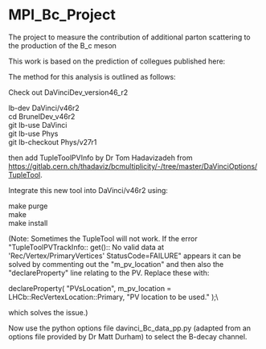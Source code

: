 # MPI_Bc_Project

The project to measure the contribution of additional parton scattering to the production of the B_c meson

This work is based on the prediction of collegues published here:

The method for this analysis is outlined as follows:

Check out DaVinciDev_version46_r2

lb-dev DaVinci/v46r2 \
cd BrunelDev_v46r2 \
git lb-use DaVinci \
git lb-use Phys \
git lb-checkout Phys/v27r1

then add TupleToolPVInfo by Dr Tom Hadavizadeh from https://gitlab.cern.ch/thadaviz/bcmultiplicity/-/tree/master/DaVinciOptions/TupleTool. 

Integrate this new tool into DaVinci/v46r2 using:

make purge \
make \
make install 

(Note: Sometimes the TupleTool will not work. If the error "TupleToolPVTrackInfo:: get():: No valid data at 'Rec/Vertex/PrimaryVertices'   StatusCode=FAILURE" appears it can be solved by commenting out the "m_pv_location" and then also the "declareProperty" line relating to the PV. Replace these with:

declareProperty( "PVsLocation", m_pv_location = LHCb::RecVertexLocation::Primary, "PV location to be used." );\

which solves the issue.)

Now use the python options file davinci_Bc_data_pp.py (adapted from an options file provided by Dr Matt Durham) to select the B-decay channel.
